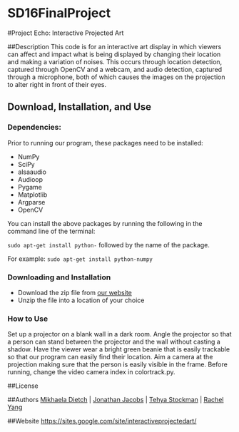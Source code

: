 # SD16FinalProject

#Project Echo: Interactive Projected Art

##Description
This code is for an interactive art display in which viewers can affect and impact what is being displayed by changing their location and making a variation of noises.  This occurs through location detection, captured through OpenCV and a webcam, and audio detection, captured through a microphone, both of which causes the images on the projection to alter right in front of their eyes.

## Download, Installation, and Use
### Dependencies:
Prior to running our program, these packages need to be installed:
* NumPy
* SciPy
* alsaaudio 
* Audioop
* Pygame
* Matplotlib
* Argparse
* OpenCV

You can install the above packages by running the following in the command line of the terminal:

`sudo apt-get install python-` followed by the name of the package.


For example:
`sudo apt-get install python-numpy`

### Downloading and Installation
* Download the zip file from [our website](http://rachelyang02.github.io/SD16FinalProject/)
* Unzip the file into a location of your choice

### How to Use
Set up a projector on a blank wall in a dark room. Angle the projector so that a person can stand between the projector and the wall without casting a shadow. Have the viewer wear a bright green beanie that is easily trackable so that our program can easily find their location.  Aim a camera at the projection making sure that the person is easily visible in the frame. Before running, change the video camera index in colortrack.py.



##License


##Authors
[Mikhaela Dietch](https://github.com/Mikhaela) | [Jonathan Jacobs](https://github.com/JonathanBJacobs) | [Tehya Stockman](https://github.com/TehyaStockman) | [Rachel Yang](https://github.com/RachelYang02)

##Website
https://sites.google.com/site/interactiveprojectedart/
